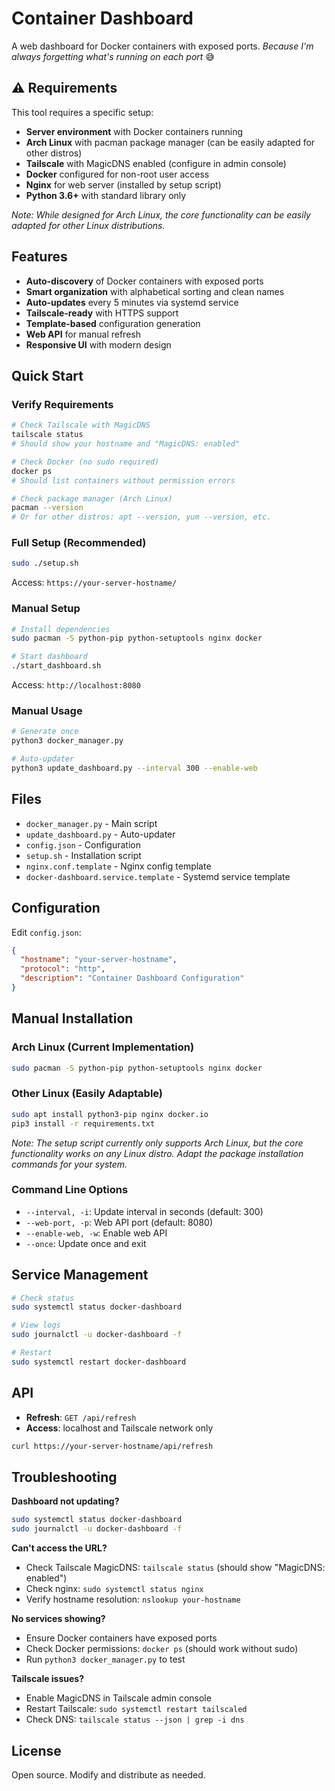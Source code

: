 # Container Dashboard

A web dashboard for Docker containers with exposed ports. *Because I'm always forgetting what's running on each port* 😅

## ⚠️ Requirements

This tool requires a specific setup:
- **Server environment** with Docker containers running
- **Arch Linux** with pacman package manager (can be easily adapted for other distros)
- **Tailscale** with MagicDNS enabled (configure in admin console)
- **Docker** configured for non-root user access
- **Nginx** for web server (installed by setup script)
- **Python 3.6+** with standard library only

*Note: While designed for Arch Linux, the core functionality can be easily adapted for other Linux distributions.*

## Features

- **Auto-discovery** of Docker containers with exposed ports
- **Smart organization** with alphabetical sorting and clean names
- **Auto-updates** every 5 minutes via systemd service
- **Tailscale-ready** with HTTPS support
- **Template-based** configuration generation
- **Web API** for manual refresh
- **Responsive UI** with modern design

## Quick Start

### Verify Requirements
```bash
# Check Tailscale with MagicDNS
tailscale status
# Should show your hostname and "MagicDNS: enabled"

# Check Docker (no sudo required)
docker ps
# Should list containers without permission errors

# Check package manager (Arch Linux)
pacman --version
# Or for other distros: apt --version, yum --version, etc.
```

### Full Setup (Recommended)
```bash
sudo ./setup.sh
```
Access: `https://your-server-hostname/`

### Manual Setup
```bash
# Install dependencies
sudo pacman -S python-pip python-setuptools nginx docker

# Start dashboard
./start_dashboard.sh
```
Access: `http://localhost:8080`

### Manual Usage
```bash
# Generate once
python3 docker_manager.py

# Auto-updater
python3 update_dashboard.py --interval 300 --enable-web
```

## Files

- `docker_manager.py` - Main script
- `update_dashboard.py` - Auto-updater
- `config.json` - Configuration
- `setup.sh` - Installation script
- `nginx.conf.template` - Nginx config template
- `docker-dashboard.service.template` - Systemd service template

## Configuration

Edit `config.json`:
```json
{
  "hostname": "your-server-hostname",
  "protocol": "http",
  "description": "Container Dashboard Configuration"
}
```

## Manual Installation

### Arch Linux (Current Implementation)
```bash
sudo pacman -S python-pip python-setuptools nginx docker
```

### Other Linux (Easily Adaptable)
```bash
sudo apt install python3-pip nginx docker.io
pip3 install -r requirements.txt
```

*Note: The setup script currently only supports Arch Linux, but the core functionality works on any Linux distro. Adapt the package installation commands for your system.*

### Command Line Options
- `--interval, -i`: Update interval in seconds (default: 300)
- `--web-port, -p`: Web API port (default: 8080)
- `--enable-web, -w`: Enable web API
- `--once`: Update once and exit

## Service Management

```bash
# Check status
sudo systemctl status docker-dashboard

# View logs
sudo journalctl -u docker-dashboard -f

# Restart
sudo systemctl restart docker-dashboard
```

## API

- **Refresh**: `GET /api/refresh`
- **Access**: localhost and Tailscale network only

```bash
curl https://your-server-hostname/api/refresh
```

## Troubleshooting

**Dashboard not updating?**
```bash
sudo systemctl status docker-dashboard
sudo journalctl -u docker-dashboard -f
```

**Can't access the URL?**
- Check Tailscale MagicDNS: `tailscale status` (should show "MagicDNS: enabled")
- Check nginx: `sudo systemctl status nginx`
- Verify hostname resolution: `nslookup your-hostname`

**No services showing?**
- Ensure Docker containers have exposed ports
- Check Docker permissions: `docker ps` (should work without sudo)
- Run `python3 docker_manager.py` to test

**Tailscale issues?**
- Enable MagicDNS in Tailscale admin console
- Restart Tailscale: `sudo systemctl restart tailscaled`
- Check DNS: `tailscale status --json | grep -i dns`

## License

Open source. Modify and distribute as needed.